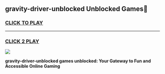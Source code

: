 
## gravity-driver-unblocked Unblocked Games👋
<h3>
<a href="https://news.freeplayer.one?title=gravity-driver-unblocked&ref=16F">CLICK TO PLAY</a></h3>
<hr>

<h3>
<a href="https://news.freeplayer.one?title=gravity-driver-unblocked&ref=16F">CLICK 2 PLAY</a>
  
</h3>

<a href="https://news.freeplayer.one?title=gravity-driver-unblocked&ref=16F/"><img src="https://clearcache.store/games.png"></a>


**gravity-driver-unblocked games unblocked: Your Gateway to Fun and Accessible Online Gaming**
